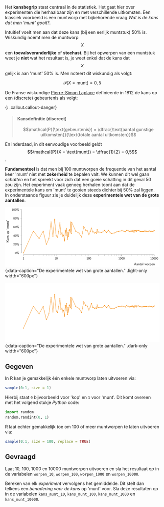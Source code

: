 Het **kansbegrip** staat centraal in de statistiek. Het gaat hier over experimenten die herhaalbaar zijn en met verschillende uitkomsten. Een klassiek voorbeeld is een muntworp met bijbehorende vraag *Wat is de kans dat men 'munt' gooit?*. 

Intuitief voelt men aan dat deze kans (bij een eerlijk muntstuk) 50% is. Wiskundig noemt men de muntworp $$X$$ een **toevalsveranderlijke** of **stochast**. Bij het opwerpen van een muntstuk weet je **niet** wat het resultaat is, je weet enkel dat de kans dat $$X$$ gelijk is aan 'munt' 50% is. Men noteert dit wiskundig als volgt:

$$
\mathcal{P}(X = \text{munt}) = 0,5
$$

De Franse wiskundige <a href="https://nl.wikipedia.org/wiki/Pierre-Simon_Laplace" target="_blank">Pierre-Simon Laplace</a> definieerde in 1812 de kans op een (discrete) gebeurtenis als volgt:

{: .callout.callout-danger}
>#### Kansdefinitie (discreet)
>
>$$\mathcal{P}(\text{gebeurtenis}) = \dfrac{\text{aantal gunstige uitkomsten}}{\text{totale aantal uitkomsten}}$$

En inderdaad, in dit eenvoudige voorbeeld geldt $$\mathcal{P}(X = \text{munt}) = \dfrac{1}{2} = 0,5$$.

**Fundamenteel** is dat men bij 100 muntworpen de frequentie van het aantal keer 'munt' niet met **zekerheid** te bepalen valt. We kunnen dit wel gaan *schatten* en het spreekt voor zich dat een goeie schatting in dit geval 50 zou zijn. Het experiment vaak genoeg herhalen toont aan dat de experimentele kans om 'munt' te gooien steeds dichter bij 50% zal liggen. In onderstaande figuur zie je duidelijk deze **experimentele wet van de grote aantallen**.

![De experimentele wet van grote aantallen.](media/cointoss_simulation.png "De experimentele wet van grote aantallen."){:data-caption="De experimentele wet van grote aantallen." .light-only width="600px"}

![De experimentele wet van grote aantallen.](media/cointoss_simulation_dark.png "De experimentele wet van grote aantallen."){:data-caption="De experimentele wet van grote aantallen." .dark-only width="600px"}


## Gegeven

In R kan je gemakkelijk één enkele muntworp laten uitvoeren via: 

```R
sample(0:1, size = 1)
```

Hierbij staat `0` bijvoorbeeld voor 'kop' en `1` voor 'munt'. Dit komt overeen met het volgend stukje *Python* code:

```python
import random
random.randint(0, 1)
```

R laat echter gemakkelijk toe om 100 of meer muntworpen te laten uitvoeren via:

```R
sample(0:1, size = 100, replace = TRUE)
```

## Gevraagd

Laat 10, 100, 1000 en 10000 muntworpen uitvoeren en sla het resultaat op in de variabelen `worpen_10`, `worpen_100`, `worpen_1000` en `worpen_10000`. 

Bereken van elk *experiment* vervolgens het gemiddelde. Dit stelt dan telkens een *benadering voor de kans* op 'munt' voor. Sla deze resultaten op in de variabelen `kans_munt_10`, `kans_munt_100`, `kans_munt_1000` en `kans_munt_10000`.
